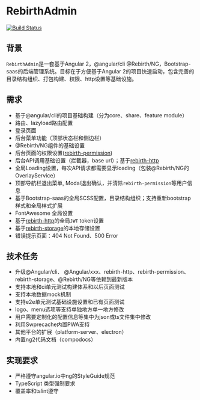 # RebirthAdmin

[![Build Status](https://travis-ci.org/greengerong/rebirth-admin.svg?branch=master)](https://travis-ci.org/greengerong/rebirth-admin)

## 背景

`RebirthAdmin`是一套基于Angular 2，@angular/cli @Rebirth/NG，Bootstrap-saas的后端管理系统。目标在于方便基于Angular 2的项目快速启动，包含完善的目录结构组织、打包构建、权限、http设置等基础设施。

## 需求

* 基于@angular/cli的项目基础构建（分为core、share、feature module）
* 路由、lazyload路由配置
* 登录页面
* 后台菜单功能（顶部状态栏和侧边栏）
* @Rebirth/NG组件的基础设置
* 后台页面的权限设置([rebirth-permission](https://github.com/greengerong/rebirth-permission))
* 后台API调用基础设置（拦截器，base url）；基于[rebirth-http](https://github.com/greengerong/rebirth-http)
* 全局Loading设置，每次API请求都需要显示loading（包装@Rebirth/NG的OverlayService）
* 顶部导航栏退出菜单, Modal退出确认，并清除`rebirth-permission`等用户信息
* 基于Bootstrap-saas的全局SCSS配置，目录结构组织；支持重新bootstrap样式和全局样式扩展
* FontAwesome 全局设置
* 基于[rebirth-http](https://github.com/greengerong/rebirth-http)的全局`JWT` token设置
* 基于[rebirth-storage](https://github.com/greengerong/rebirth-storage)的本地存储设置
* 错误提示页面：404 Not Found、500 Error

## 技术任务

* 升级@Angular/cli、 @Angular/xxx、rebirth-http、rebirth-permission、rebirth-storage、@Rebirth/NG等依赖到最新版本
* 支持本地和ci单元测试构建体系和以后页面测试
* 支持本地数据mock机制
* 支持e2e单元测试基础设施设置和已有页面测试
* logo、menu选项等支持单独地方单一地方修改
* 用户需要定制化的配置信息等集中为json或ts文件集中修改
* 利用Swprecache内置PWA支持
* 其他平台的扩展（platform-server、electron）
* 内置ng2代码文档（compodocs）

## 实现要求

* 严格遵守angular.io中ng的StyleGuide规范
* TypeScript 类型强制要求
* 覆盖率和tslint遵守



